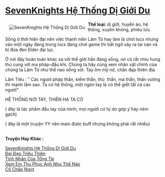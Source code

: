 <a href="https://utruyen.com/truyen/sevenknights-he-thong-di-gioi-du/17312/" title="SevenKnights Hệ Thống Dị Giới Du"><h1>SevenKnights Hệ Thống Dị Giới Du</h1></a><div style="display:table"><img align="right" style="float: left; padding: 10px;" src="https://utruyen.com/images/story/200x260/sevenknights-he-thong-di-gioi-du.jpg" alt="SevenKnights Hệ Thống Dị Giới Du"><b>Thể loại: </b>dị giới, huyền ảo, hệ thống, xuyên không, phiêu lưu<p></p>Sống ở thời hiện đại nên việc thanh niên Lâm Tử hay làm là chơi lucs nhưng vào một ngày đang trong lucs đang chơi game thì bất ngờ xảy ra tai nạn và bị đưa đen Elder đại lục. <p></p>Ở nơi đây hoàn toàn khác xa với thế giới hắn đang sống, nó có rất nhìu hung thú cung với ma pháp-đấu khí. Chúng ta hãy cùng xem nhân vật chính của chúng ta Lâm Tử như thế nao sống xót. Tay ôm mỹ nữ, chân đạp thiên địa<p></p>Lâm Tiêu : " Các ngươi pháp thần, kiếm thần, thú  thần, ma thần, thần vương thì mạnh lắm sao. Ta có hệ thống, một ngón tay là có thể giết tất cả các ngươi"<p></p>HỆ THỐNG NƠI TAY, THIÊN HẠ TA CÓ<p></p>( đây là tác phẩm đầu tay của mình, mọi người cứ tự do góp ý hay ném gạch)<p></p>( đây là một truyện YY nên main được buff nhưng không phải rất nhiều)</div><p><br><b>Truyện Hay Khác :</b></p><a href="https://utruyen.com/truyen/sevenknights-he-thong-di-gioi-du/17312/" alt="SevenKnights Hệ Thống Dị Giới Du">SevenKnights Hệ Thống Dị Giới Du</a><br/><a href="https://utruyen.com/truyen/dai-dao-trieu-thien/17593/" alt="Đại Đạo Triêu Thiên">Đại Đạo Triêu Thiên</a><br/><a href="https://github.com/quanluxury/ngontinh_top100/tree/master/18980" alt="Tình Nhân Của Tổng Tài">Tình Nhân Của Tổng Tài</a><br/><a href="https://github.com/quanluxury/ngontinh_top100/tree/master/19188" alt="Xem Em Thu Phục Anh Như Thế Nào">Xem Em Thu Phục Anh Như Thế Nào</a><br/><a href="https://images.google.td/url?q=https%3A%2F%2Futruyen.com%2Ftruyen%2Fco-chap-ngot%2F19088%2F" alt="Cố Chấp Ngọt">Cố Chấp Ngọt</a><br/>